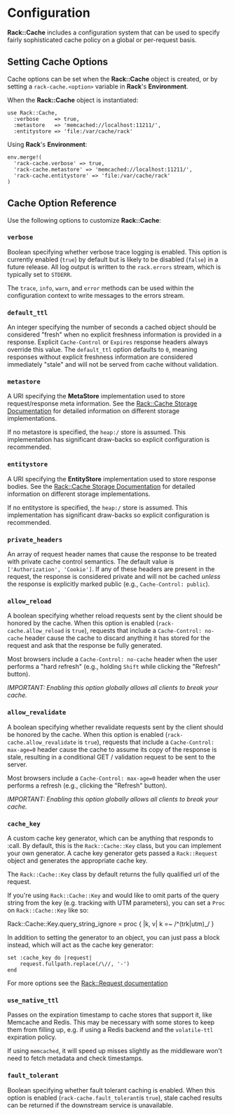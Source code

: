 Configuration
=============

__Rack::Cache__ includes a configuration system that can be used to specify
fairly sophisticated cache policy on a global or per-request basis.

<a id='setopt'></a>

Setting Cache Options
---------------------

Cache options can be set when the __Rack::Cache__ object is created,
or by setting a `rack-cache.<option>` variable in __Rack__'s
__Environment__.

When the __Rack::Cache__ object is instantiated:

    use Rack::Cache,
      :verbose     => true,
      :metastore   => 'memcached://localhost:11211/',
      :entitystore => 'file:/var/cache/rack'

Using __Rack__'s __Environment__:

    env.merge!(
      'rack-cache.verbose' => true,
      'rack-cache.metastore' => 'memcached://localhost:11211/',
      'rack-cache.entitystore' => 'file:/var/cache/rack'
    )

<a id='options'></a>

Cache Option Reference
----------------------

Use the following options to customize __Rack::Cache__:

### `verbose`

Boolean specifying whether verbose trace logging is enabled. This option is
currently enabled (`true`) by default but is likely to be disabled (`false`) in
a future release. All log output is written to the `rack.errors` stream, which
is typically set to `STDERR`.

The `trace`, `info`, `warn`, and `error` methods can be used within the
configuration context to write messages to the errors stream.

### `default_ttl`

An integer specifying the number of seconds a cached object should be considered
"fresh" when no explicit freshness information is provided in a response.
Explicit `Cache-Control` or `Expires` response headers always override this
value. The `default_ttl` option defaults to `0`, meaning responses without
explicit freshness information are considered immediately "stale" and will not
be served from cache without validation.

### `metastore`

A URI specifying the __MetaStore__ implementation used to store request/response
meta information. See the [Rack::Cache Storage Documentation](storage.html)
for detailed information on different storage implementations.

If no metastore is specified, the `heap:/` store is assumed. This implementation
has significant draw-backs so explicit configuration is recommended.

### `entitystore`

A URI specifying the __EntityStore__ implementation used to store
response bodies. See the [Rack::Cache Storage Documentation](storage.html)
for detailed information on different storage implementations.

If no entitystore is specified, the `heap:/` store is assumed. This
implementation has significant draw-backs so explicit configuration is
recommended.

### `private_headers`

An array of request header names that cause the response to be treated with
private cache control semantics. The default value is `['Authorization', 'Cookie']`.
If any of these headers are present in the request, the response is considered
private and will not be cached _unless_ the response is explicitly marked public
(e.g., `Cache-Control: public`).

### `allow_reload`

A boolean specifying whether reload requests sent by the client should be
honored by the cache. When this option is enabled (`rack-cache.allow_reload`
is `true`), requests that include a `Cache-Control: no-cache` header cause
the cache to discard anything it has stored for the request and ask that the
response be fully generated.

Most browsers include a `Cache-Control: no-cache` header when the user performs
a "hard refresh" (e.g., holding `Shift` while clicking the "Refresh" button).

*IMPORTANT: Enabling this option globally allows all clients to break your cache.*

### `allow_revalidate`

A boolean specifying whether revalidate requests sent by the client should be
honored by the cache. When this option is enabled (`rack-cache.allow_revalidate`
is `true`), requests that include a `Cache-Control: max-age=0` header cause the
cache to assume its copy of the response is stale, resulting in a conditional
GET / validation request to be sent to the server.

Most browsers include a `Cache-Control: max-age=0` header when the user performs
a refresh (e.g., clicking the "Refresh" button).

*IMPORTANT: Enabling this option globally allows all clients to break your cache.*

### `cache_key`

A custom cache key generator, which can be anything that responds to :call.
By default, this is the `Rack::Cache::Key` class, but you can implement your own
generator. A cache key generator gets passed a `Rack::Request` object and generates
the appropriate cache key.

The `Rack::Cache::Key` class by default returns the fully qualified url of the request.

If you're using `Rack::Cache::Key` and would like to omit parts of the query string
from the key (e.g. tracking with UTM parameters), you can set a `Proc` on
`Rack::Cache::Key` like so:

  Rack::Cache::Key.query_string_ignore = proc { |k, v| k =~ /^(trk|utm)_/ }

In addition to setting the generator to an object, you can just pass a block instead,
which will act as the cache key generator:

	set :cache_key do |request|
		request.fullpath.replace(/\//, '-')
	end

For more options see the [Rack::Request documentation](http://rack.rubyforge.org/doc/classes/Rack/Request.html)

### `use_native_ttl`

Passes on the expiration timestamp to cache stores that support it, like
Memcache and Redis. This may be necessary with some stores to keep them from
filling up, e.g. if using a Redis backend and the `volatile-ttl` expiration
policy.

If using `memcached`, it will speed up misses slightly as the middleware won't
need to fetch metadata and check timestamps.

### `fault_tolerant`

Boolean specifying whether fault tolerant caching is enabled. When this option
is enabled (`rack-cache.fault_tolerant`is `true`), stale cached results can be
returned if the downstream service is unavailable.

